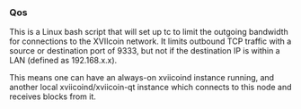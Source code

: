 ### Qos ###

This is a Linux bash script that will set up tc to limit the outgoing bandwidth for connections to the XVIIcoin network. It limits outbound TCP traffic with a source or destination port of 9333, but not if the destination IP is within a LAN (defined as 192.168.x.x).

This means one can have an always-on xviicoind instance running, and another local xviicoind/xviicoin-qt instance which connects to this node and receives blocks from it.
